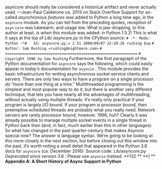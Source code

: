 asyncore should really be considered a historical artifact and never actually used. —Jean-Paul Calderone ca. 2013 on  Stack Overflow Support for so-called  *asynchronous features*  was added to Python a long time ago, in the  `asyncore`  module. As you can tell from the preceding quotes, reception of  `asyn` `core`  was lukewarm, and usage low. What is jaw-dropping, to this author at least, is *when*  this module was added: in Python 1.5.2! This is what it says at the top of  *Lib/* *asyncore.py*  in the CPython source: `# -*- Mode: Python -*#   Id: asyncore.py,v 2.51 2000/09/07 22:29:26 rushing Exp` `#   Author: Sam Rushing <rushing@nightmare.com>` `# =============================================================` `# Copyright 1996 by Sam Rushing` Furthermore, the first paragraph of the Python  documentation for  `asyncore`  says the following, which could easily appear in  *today’s*  documentation for  `asyncio` : This module provides the basic infrastructure for writing asynchronous socket service clients and servers. There are only two ways to have a program on a single processor do “more than one thing at a time.” Multithreaded programming is the simplest and most popular way to do it, but there is another very different technique, that lets you have nearly all the advantages of multithreading, without actually using multiple threads. It’s really only practical if your program is largely I/O bound. If your program is processor bound, then preemptive scheduled threads are probably what you really need. Network servers are rarely processor bound, however. 1996, huh? Clearly it was already possible to manage multiple socket events in a single thread in Python back then (and, in fact, much earlier than this in other languages). So what has changed in the past quarter-century that makes Asyncio special now? The answer is language syntax. We’re going to be looking at this more closely in the next section, but before closing out this window into the past, it’s worth noting a small detail that appeared in the Python 3.6 docs for  `asyncore`  (ca. December 2016): Source code: Lib/asyncore.py *Deprecated since version 3.6* : Please use  `asyncio`  instead. **132 ** **| ** **Appendix A: A Short History of Async Support in Python**